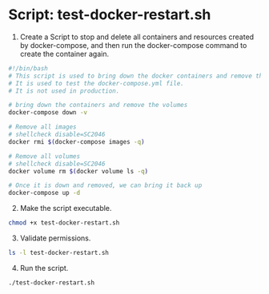 # Script: test-docker-restart.sh

1. Create a Script to stop and delete all containers and resources created by docker-compose, and then run the docker-compose command to create the container again.

```bash
#!/bin/bash
# This script is used to bring down the docker containers and remove the volumes.
# It is used to test the docker-compose.yml file.
# It is not used in production.

# bring down the containers and remove the volumes
docker-compose down -v

# Remove all images
# shellcheck disable=SC2046
docker rmi $(docker-compose images -q)

# Remove all volumes
# shellcheck disable=SC2046
docker volume rm $(docker volume ls -q)

# Once it is down and removed, we can bring it back up
docker-compose up -d
```

2. Make the script executable.

```bash
chmod +x test-docker-restart.sh
```

3. Validate permissions.

```bash
ls -l test-docker-restart.sh
```

4. Run the script.

```bash
./test-docker-restart.sh
```
